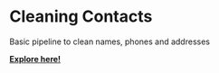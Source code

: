 # Cleaning Contacts
Basic pipeline to clean names, phones and addresses

[**Explore here!**](https://dsg.dss.bat.com/projects/DKU_CLEANING_CONTACTS_1/)
